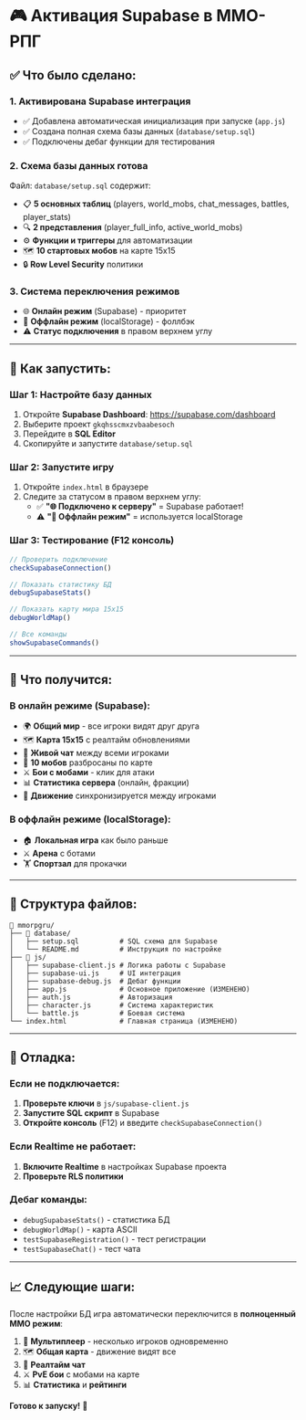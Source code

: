 # 🎮 Активация Supabase в ММО-РПГ

## ✅ Что было сделано:

### 1. **Активирована Supabase интеграция**
- ✅ Добавлена автоматическая инициализация при запуске (`app.js`)
- ✅ Создана полная схема базы данных (`database/setup.sql`)
- ✅ Подключены дебаг функции для тестирования

### 2. **Схема базы данных готова**
Файл: `database/setup.sql` содержит:
- 📋 **5 основных таблиц** (players, world_mobs, chat_messages, battles, player_stats)
- 🔍 **2 представления** (player_full_info, active_world_mobs) 
- ⚙️ **Функции и триггеры** для автоматизации
- 🗺️ **10 стартовых мобов** на карте 15x15
- 🔒 **Row Level Security** политики

### 3. **Система переключения режимов**
- 🌐 **Онлайн режим** (Supabase) - приоритет
- 💾 **Оффлайн режим** (localStorage) - фоллбэк 
- ⚠️ **Статус подключения** в правом верхнем углу

---

## 🚀 Как запустить:

### Шаг 1: Настройте базу данных
1. Откройте **Supabase Dashboard**: https://supabase.com/dashboard
2. Выберите проект `gkqhsscmxzvbaabesoch`
3. Перейдите в **SQL Editor**
4. Скопируйте и запустите `database/setup.sql`

### Шаг 2: Запустите игру
1. Откройте `index.html` в браузере
2. Следите за статусом в правом верхнем углу:
   - ✅ **"🌐 Подключено к серверу"** = Supabase работает!
   - ⚠️ **"💾 Оффлайн режим"** = используется localStorage

### Шаг 3: Тестирование (F12 консоль)
```javascript
// Проверить подключение
checkSupabaseConnection()

// Показать статистику БД  
debugSupabaseStats()

// Показать карту мира 15x15
debugWorldMap()

// Все команды
showSupabaseCommands()
```

---

## 🎯 Что получится:

### **В онлайн режиме (Supabase):**
- 🌍 **Общий мир** - все игроки видят друг друга
- 🗺️ **Карта 15x15** с реалтайм обновлениями
- 💬 **Живой чат** между всеми игроками  
- 👹 **10 мобов** разбросаны по карте
- ⚔️ **Бои с мобами** - клик для атаки
- 📊 **Статистика сервера** (онлайн, фракции)
- 🏃 **Движение** синхронизируется между игроками

### **В оффлайн режиме (localStorage):**
- 🏠 **Локальная игра** как было раньше
- ⚔️ **Арена** с ботами  
- 🏋️ **Спортзал** для прокачки

---

## 🔧 Структура файлов:

```
📁 mmorpgru/
├── 📁 database/
│   ├── setup.sql          # SQL схема для Supabase
│   └── README.md          # Инструкция по настройке
├── 📁 js/
│   ├── supabase-client.js # Логика работы с Supabase
│   ├── supabase-ui.js     # UI интеграция 
│   ├── supabase-debug.js  # Дебаг функции
│   ├── app.js             # Основное приложение (ИЗМЕНЕНО)
│   ├── auth.js            # Авторизация
│   ├── character.js       # Система характеристик
│   └── battle.js          # Боевая система
└── index.html             # Главная страница (ИЗМЕНЕНО)
```

---

## 🐛 Отладка:

### Если не подключается:
1. **Проверьте ключи** в `js/supabase-client.js`
2. **Запустите SQL скрипт** в Supabase
3. **Откройте консоль** (F12) и введите `checkSupabaseConnection()`

### Если Realtime не работает:
1. **Включите Realtime** в настройках Supabase проекта
2. **Проверьте RLS политики** 

### Дебаг команды:
- `debugSupabaseStats()` - статистика БД
- `debugWorldMap()` - карта ASCII  
- `testSupabaseRegistration()` - тест регистрации
- `testSupabaseChat()` - тест чата

---

## 📈 Следующие шаги:

После настройки БД игра автоматически переключится в **полноценный ММО режим**:

1. 👥 **Мультиплеер** - несколько игроков одновременно
2. 🗺️ **Общая карта** - движение видят все
3. 💬 **Реалтайм чат** 
4. ⚔️ **PvE бои** с мобами на карте
5. 📊 **Статистика** и **рейтинги**

**Готово к запуску!** 🚀
